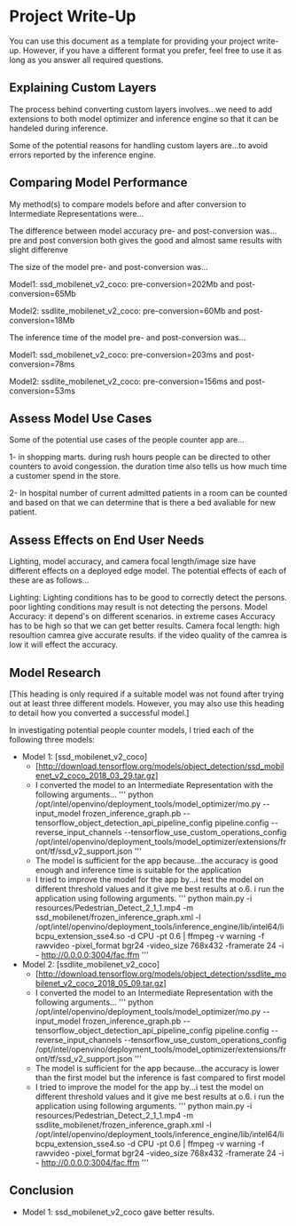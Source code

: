# Project Write-Up

You can use this document as a template for providing your project write-up. However, if you
have a different format you prefer, feel free to use it as long as you answer all required
questions.

## Explaining Custom Layers

The process behind converting custom layers involves...we need to add extensions to both model optimizer and inference engine so that it can be handeled during inference.

Some of the potential reasons for handling custom layers are...to avoid errors reported by the inference engine.

## Comparing Model Performance

My method(s) to compare models before and after conversion to Intermediate Representations
were...

The difference between model accuracy pre- and post-conversion was...
pre and post conversion both gives the good and almost same results with slight differenve

The size of the model pre- and post-conversion was...

Model1: ssd_mobilenet_v2_coco:
pre-conversion=202Mb and post-conversion=65Mb

Model2: ssdlite_mobilenet_v2_coco:
pre-conversion=60Mb and post-conversion=18Mb

The inference time of the model pre- and post-conversion was...

Model1: ssd_mobilenet_v2_coco:
pre-conversion=203ms and post-conversion=78ms

Model2: ssdlite_mobilenet_v2_coco:
pre-conversion=156ms and post-conversion=53ms

## Assess Model Use Cases

Some of the potential use cases of the people counter app are...

1- in shopping marts. during rush hours people can be directed to other counters to avoid congession. the duration time also tells us how much time a customer spend in the store.

2- In hospital number of current admitted patients in a room can be counted and based on that we can determine that is there a bed avaliable for new patient.

## Assess Effects on End User Needs

Lighting, model accuracy, and camera focal length/image size have different effects on a
deployed edge model. The potential effects of each of these are as follows...

Lighting: Lighting conditions has to be good to correctly detect the persons. poor lighting conditions may result is not detecting the persons.
Model Accuracy: it depend's on different scenarios. in extreme cases Accuracy has to be high so that we can get better results.
Camera focal length: high resoultion camrea give accurate results. if the video quality of the camrea is low it will effect the accuracy.

## Model Research

[This heading is only required if a suitable model was not found after trying out at least three
different models. However, you may also use this heading to detail how you converted 
a successful model.]

In investigating potential people counter models, I tried each of the following three models:

- Model 1: [ssd_mobilenet_v2_coco]
  - [http://download.tensorflow.org/models/object_detection/ssd_mobilenet_v2_coco_2018_03_29.tar.gz]
  - I converted the model to an Intermediate Representation with the following arguments...
  '''
  python /opt/intel/openvino/deployment_tools/model_optimizer/mo.py --input_model frozen_inference_graph.pb --tensorflow_object_detection_api_pipeline_config pipeline.config --reverse_input_channels --tensorflow_use_custom_operations_config /opt/intel/openvino/deployment_tools/model_optimizer/extensions/front/tf/ssd_v2_support.json
  '''
  - The model is sufficient for the app because...the accuracy is good enough and inference time is suitable for the application
  - I tried to improve the model for the app by...i test the model on different threshold values and it give me best results at o.6. i run the application using following arguments.
  '''
  python main.py -i resources/Pedestrian_Detect_2_1_1.mp4 -m ssd_mobilenet/frozen_inference_graph.xml -l /opt/intel/openvino/deployment_tools/inference_engine/lib/intel64/libcpu_extension_sse4.so -d CPU -pt 0.6 | ffmpeg -v warning -f rawvideo -pixel_format bgr24 -video_size 768x432 -framerate 24 -i - http://0.0.0.0:3004/fac.ffm
  '''
- Model 2: [ssdlite_mobilenet_v2_coco]
  - [http://download.tensorflow.org/models/object_detection/ssdlite_mobilenet_v2_coco_2018_05_09.tar.gz]
  - I converted the model to an Intermediate Representation with the following arguments...
  '''
  python /opt/intel/openvino/deployment_tools/model_optimizer/mo.py --input_model frozen_inference_graph.pb --tensorflow_object_detection_api_pipeline_config pipeline.config --reverse_input_channels --tensorflow_use_custom_operations_config /opt/intel/openvino/deployment_tools/model_optimizer/extensions/front/tf/ssd_v2_support.json
  '''
  - The model is sufficient for the app because...the accuracy is lower than the first model but the inference is fast compared to first model
  - I tried to improve the model for the app by...i test the model on different threshold values and it give me best results at o.6. i run the application using following arguments.
  '''
  python main.py -i resources/Pedestrian_Detect_2_1_1.mp4 -m ssdlite_mobilenet/frozen_inference_graph.xml -l /opt/intel/openvino/deployment_tools/inference_engine/lib/intel64/libcpu_extension_sse4.so -d CPU -pt 0.6 | ffmpeg -v warning -f rawvideo -pixel_format bgr24 -video_size 768x432 -framerate 24 -i - http://0.0.0.0:3004/fac.ffm
'''  
## Conclusion
  - Model 1: ssd_mobilenet_v2_coco gave better results.
